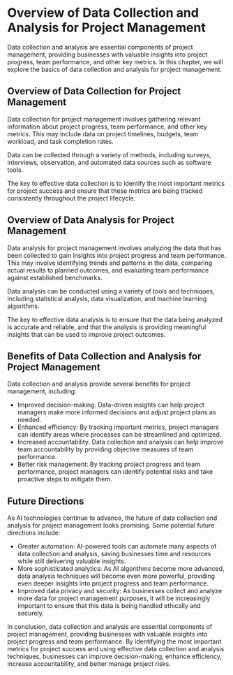 Overview of Data Collection and Analysis for Project Management
=============================================================================================================================

Data collection and analysis are essential components of project management, providing businesses with valuable insights into project progress, team performance, and other key metrics. In this chapter, we will explore the basics of data collection and analysis for project management.

Overview of Data Collection for Project Management
--------------------------------------------------

Data collection for project management involves gathering relevant information about project progress, team performance, and other key metrics. This may include data on project timelines, budgets, team workload, and task completion rates.

Data can be collected through a variety of methods, including surveys, interviews, observation, and automated data sources such as software tools.

The key to effective data collection is to identify the most important metrics for project success and ensure that these metrics are being tracked consistently throughout the project lifecycle.

Overview of Data Analysis for Project Management
------------------------------------------------

Data analysis for project management involves analyzing the data that has been collected to gain insights into project progress and team performance. This may involve identifying trends and patterns in the data, comparing actual results to planned outcomes, and evaluating team performance against established benchmarks.

Data analysis can be conducted using a variety of tools and techniques, including statistical analysis, data visualization, and machine learning algorithms.

The key to effective data analysis is to ensure that the data being analyzed is accurate and reliable, and that the analysis is providing meaningful insights that can be used to improve project outcomes.

Benefits of Data Collection and Analysis for Project Management
---------------------------------------------------------------

Data collection and analysis provide several benefits for project management, including:

* Improved decision-making: Data-driven insights can help project managers make more informed decisions and adjust project plans as needed.
* Enhanced efficiency: By tracking important metrics, project managers can identify areas where processes can be streamlined and optimized.
* Increased accountability: Data collection and analysis can help improve team accountability by providing objective measures of team performance.
* Better risk management: By tracking project progress and team performance, project managers can identify potential risks and take proactive steps to mitigate them.

Future Directions
-----------------

As AI technologies continue to advance, the future of data collection and analysis for project management looks promising. Some potential future directions include:

* Greater automation: AI-powered tools can automate many aspects of data collection and analysis, saving businesses time and resources while still delivering valuable insights.
* More sophisticated analytics: As AI algorithms become more advanced, data analysis techniques will become even more powerful, providing even deeper insights into project progress and team performance.
* Improved data privacy and security: As businesses collect and analyze more data for project management purposes, it will be increasingly important to ensure that this data is being handled ethically and securely.

In conclusion, data collection and analysis are essential components of project management, providing businesses with valuable insights into project progress and team performance. By identifying the most important metrics for project success and using effective data collection and analysis techniques, businesses can improve decision-making, enhance efficiency, increase accountability, and better manage project risks.
